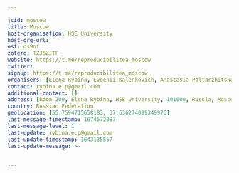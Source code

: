 ```yaml
---

jcid: moscow
title: Moscow
host-organisation: HSE University
host-org-url: 
osf: qs9nf
zotero: TZJ6ZJTF
website: https://t.me/reproducibilitea_moscow
twitter: 
signup: https://t.me/reproducibilitea_moscow
organisers: [Elena Rybina, Evgenii Kalenkovich, Anastasia Poltarzhitskaya]
contact: rybina.e.p@gmail.com
additional-contact: []
address: [Room 209, Elena Rybina, HSE University, 101000, Russia, Moscow, Krivokolenny per. 3]
country: Russian Federation
geolocation: [55.7594715658183, 37.636274099349976]
last-message-timestamp: 1674672087
last-message-level: 1
last-update: rybina.e.p@gmail.com
last-update-timestamp: 1643135557
last-update-message: >-
  

---
```



